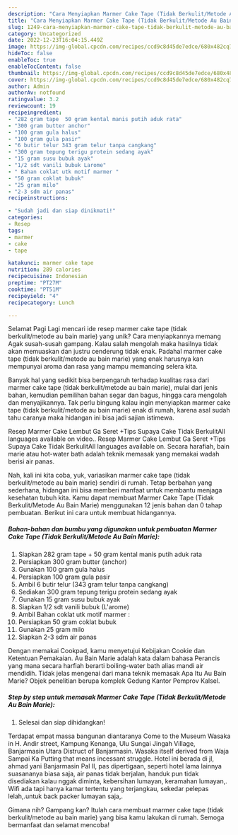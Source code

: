 ```yaml
---
description: "Cara Menyiapkan Marmer Cake Tape (Tidak Berkulit/Metode Au Bain Marie) yang Lezat Sekali, Lezat"
title: "Cara Menyiapkan Marmer Cake Tape (Tidak Berkulit/Metode Au Bain Marie) yang Lezat Sekali, Lezat"
slug: 1249-cara-menyiapkan-marmer-cake-tape-tidak-berkulit-metode-au-bain-marie-yang-lezat-sekali-lezat
category: Uncategorized
date: 2022-12-23T16:04:15.449Z
image: https://img-global.cpcdn.com/recipes/ccd9c8d45de7edce/680x482cq70/marmer-cake-tape-tidak-berkulitmetode-au-bain-marie-foto-resep-utama.jpg
hideToc: false
enableToc: true
enableTocContent: false
thumbnail: https://img-global.cpcdn.com/recipes/ccd9c8d45de7edce/680x482cq70/marmer-cake-tape-tidak-berkulitmetode-au-bain-marie-foto-resep-utama.jpg
cover: https://img-global.cpcdn.com/recipes/ccd9c8d45de7edce/680x482cq70/marmer-cake-tape-tidak-berkulitmetode-au-bain-marie-foto-resep-utama.jpg
author: Admin
authorAv: notfound
ratingvalue: 3.2
reviewcount: 19
recipeingredient:
- "282 gram tape  50 gram kental manis putih aduk rata"
- "300 gram butter anchor"
- "100 gram gula halus"
- "100 gram gula pasir"
- "6 butir telur 343 gram telur tanpa cangkang"
- "300 gram tepung terigu protein sedang ayak"
- "15 gram susu bubuk ayak"
- "1/2 sdt vanili bubuk Larome"
- " Bahan coklat utk motif marmer "
- "50 gram coklat bubuk"
- "25 gram milo"
- "2-3 sdm air panas"
recipeinstructions:

- "Sudah jadi dan siap dinikmati!"
categories:
- Resep
tags:
- marmer
- cake
- tape

katakunci: marmer cake tape 
nutrition: 289 calories
recipecuisine: Indonesian
preptime: "PT27M"
cooktime: "PT51M"
recipeyield: "4"
recipecategory: Lunch

---
```



Selamat Pagi Lagi mencari ide resep marmer cake tape (tidak berkulit/metode au bain marie) yang unik? Cara menyiapkannya memang Agak susah-susah gampang. Kalau salah mengolah maka hasilnya tidak akan memuaskan dan justru cenderung tidak enak. Padahal marmer cake tape (tidak berkulit/metode au bain marie) yang enak harusnya kan mempunyai aroma dan rasa yang mampu memancing selera kita.


Banyak hal yang sedikit bisa berpengaruh terhadap kualitas rasa dari marmer cake tape (tidak berkulit/metode au bain marie), mulai dari jenis bahan, kemudian pemilihan bahan segar dan bagus, hingga cara mengolah dan menyajikannya. Tak perlu bingung kalau ingin menyiapkan marmer cake tape (tidak berkulit/metode au bain marie) enak di rumah, karena asal sudah tahu caranya maka hidangan ini bisa jadi sajian istimewa.

Resep Marmer Cake Lembut Ga Seret +Tips Supaya Cake Tidak BerkulitAll languages available on video.. Resep Marmer Cake Lembut Ga Seret +Tips Supaya Cake Tidak BerkulitAll languages available on. Secara harafiah, bain marie atau hot-water bath adalah teknik memasak yang memakai wadah berisi air panas.


Nah, kali ini kita coba, yuk, variasikan marmer cake tape (tidak berkulit/metode au bain marie) sendiri di rumah. Tetap berbahan yang sederhana, hidangan ini bisa memberi manfaat untuk membantu menjaga kesehatan tubuh kita. Kamu dapat membuat Marmer Cake Tape (Tidak Berkulit/Metode Au Bain Marie) menggunakan 12 jenis bahan dan 0 tahap pembuatan. Berikut ini cara untuk membuat hidangannya.

<!--inarticleads1-->

##### Bahan-bahan dan bumbu yang digunakan untuk pembuatan Marmer Cake Tape (Tidak Berkulit/Metode Au Bain Marie):

1. Siapkan 282 gram tape + 50 gram kental manis putih aduk rata
1. Persiapkan 300 gram butter (anchor)
1. Gunakan 100 gram gula halus
1. Persiapkan 100 gram gula pasir
1. Ambil 6 butir telur (343 gram telur tanpa cangkang)
1. Sediakan 300 gram tepung terigu protein sedang ayak
1. Gunakan 15 gram susu bubuk ayak
1. Siapkan 1/2 sdt vanili bubuk (L&#39;arome)
1. Ambil  Bahan coklat utk motif marmer :
1. Persiapkan 50 gram coklat bubuk
1. Gunakan 25 gram milo
1. Siapkan 2-3 sdm air panas


Dengan memakai Cookpad, kamu menyetujui Kebijakan Cookie dan Ketentuan Pemakaian. Au Bain Marie adalah kata dalam bahasa Perancis yang mana secara harfiah berarti boiling-water bath alias mandi air mendidih. Tidak jelas mengenai dari mana teknik memasak Apa Itu Au Bain Marie? Objek penelitian berupa komplek Gedung Kantor Pemprov Kalsel. 

<!--inarticleads2-->

##### Step by step untuk memasak Marmer Cake Tape (Tidak Berkulit/Metode Au Bain Marie):


1. Selesai dan siap dihidangkan!

Terdapat empat massa bangunan diantaranya Come to the Museum Wasaka in H. Andir street, Kampung Kenanga, Ulu Sungai Jingah Village, Banjarmasin Utara Distruct of Banjarmasin. Wasaka itself derived from Waja Sampai Ka Putting that means incessant struggle. Hotel ini berada di jl, ahmad yani Banjarmasin Pal II, pas dipertigaan, seperti hotel lama lainnya suasananya biasa saja, air panas tidak berjalan, handuk pun tidak disediakan kalau nggak diminta, kebersihan lumayan, keramahan lumayan,. Wifi ada tapi hanya kamar tertentu yang terjangkau, sekedar pelepas lelah,.untuk back packer lumayan saja,. 

Gimana nih? Gampang kan? Itulah cara membuat marmer cake tape (tidak berkulit/metode au bain marie) yang bisa kamu lakukan di rumah. Semoga bermanfaat dan selamat mencoba!
